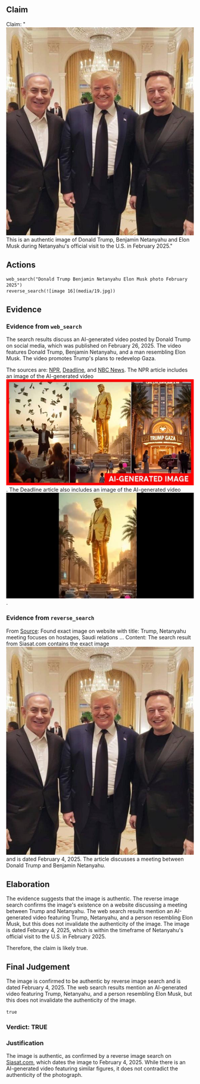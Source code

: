 ## Claim
Claim: "![image 16](media/19.jpg) This is an authentic image of Donald Trump, Benjamin Netanyahu and Elon Musk during Netanyahu's official visit to the U.S. in February 2025."

## Actions
```
web_search("Donald Trump Benjamin Netanyahu Elon Musk photo February 2025")
reverse_search(![image 16](media/19.jpg))
```

## Evidence
### Evidence from `web_search`
The search results discuss an AI-generated video posted by Donald Trump on social media, which was published on February 26, 2025. The video features Donald Trump, Benjamin Netanyahu, and a man resembling Elon Musk. The video promotes Trump's plans to redevelop Gaza.

The sources are: [NPR](https://www.npr.org/2025/02/26/nx-s1-5309695/trump-gaza-video), [Deadline](https://deadline.com/2025/02/donald-trump-ai-video-netanyahu-musk-gaza-plan-1236302380/), and [NBC News](https://www.nbcnews.com/tech/internet/trump-gaza-video-shared-president-originated-israel-accounts-embraced-rcna193891). The NPR article includes an image of the AI-generated video ![image 12007](media/2025-08-31_11-30-1756639841-433193.jpg). The Deadline article also includes an image of the AI-generated video ![image 12009](media/2025-08-31_11-30-1756639848-310738.jpg).


### Evidence from `reverse_search`
From [Source](https://www.siasat.com/trump-netanyahu-meeting-focuses-on-hostages-saudi-relations-iran-threats-3175717/): Found exact image on website with title: Trump, Netanyahu meeting focuses on hostages, Saudi relations ...
Content: The search result from Siasat.com contains the exact image ![image 16](media/19.jpg) and is dated February 4, 2025. The article discusses a meeting between Donald Trump and Benjamin Netanyahu.


## Elaboration
The evidence suggests that the image is authentic. The reverse image search confirms the image's existence on a website discussing a meeting between Trump and Netanyahu. The web search results mention an AI-generated video featuring Trump, Netanyahu, and a person resembling Elon Musk, but this does not invalidate the authenticity of the image. The image is dated February 4, 2025, which is within the timeframe of Netanyahu's official visit to the U.S. in February 2025.

Therefore, the claim is likely true.


## Final Judgement
The image is confirmed to be authentic by reverse image search and is dated February 4, 2025. The web search results mention an AI-generated video featuring Trump, Netanyahu, and a person resembling Elon Musk, but this does not invalidate the authenticity of the image.

`true`

### Verdict: TRUE

### Justification
The image is authentic, as confirmed by a reverse image search on [Siasat.com](https://www.siasat.com/trump-netanyahu-meeting-focuses-on-hostages-saudi-relations-iran-threats-3175717/), which dates the image to February 4, 2025. While there is an AI-generated video featuring similar figures, it does not contradict the authenticity of the photograph.
